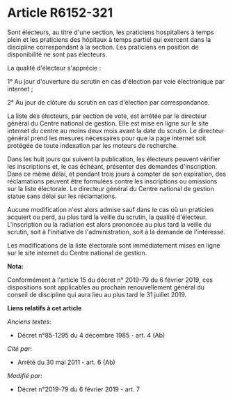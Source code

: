 # Article R6152-321

Sont électeurs, au titre d'une section, les praticiens hospitaliers à temps plein et les praticiens des hôpitaux à temps
partiel qui exercent dans la discipline correspondant à la section. Les praticiens en position de disponibilité ne sont pas
électeurs.

La qualité d'électeur s'apprécie :

1° Au jour d'ouverture du scrutin en cas d'élection par voie électronique par internet ;

2° Au jour de clôture du scrutin en cas d'élection par correspondance.

La liste des électeurs, par section de vote, est arrêtée par le directeur général du Centre national de gestion. Elle est
mise en ligne sur le site internet du centre au moins deux mois avant la date du scrutin. Le directeur général prend les
mesures nécessaires pour que la page internet soit protégée de toute indexation par les moteurs de recherche.

Dans les huit jours qui suivent la publication, les électeurs peuvent vérifier les inscriptions et, le cas échéant, présenter
des demandes d'inscription. Dans ce même délai, et pendant trois jours à compter de son expiration, des réclamations peuvent
être formulées contre les inscriptions ou omissions sur la liste électorale. Le directeur général du Centre national de
gestion statue sans délai sur les réclamations.

Aucune modification n'est alors admise sauf dans le cas où un praticien acquiert ou perd, au plus tard la veille du scrutin,
la qualité d'électeur. L'inscription ou la radiation est alors prononcée au plus tard la veille du scrutin, soit à
l'initiative de l'administration, soit à la demande de l'intéressé.

Les modifications de la liste électorale sont immédiatement mises en ligne sur le site internet du Centre national de
gestion.

**Nota:**

Conformément à l'article 15 du décret n° 2019-79 du 6 février 2019, ces dispositions sont applicables au prochain
renouvellement général du conseil de discipline qui aura lieu au plus tard le 31 juillet 2019.

**Liens relatifs à cet article**

_Anciens textes_:

  - Décret n°85-1295 du 4 décembre 1985 - art. 4 (Ab)

_Cité par_:

  - Arrêté du 30 mai 2011 - art. 6 (Ab)

_Modifié par_:

  - Décret n°2019-79 du 6 février 2019 - art. 7
